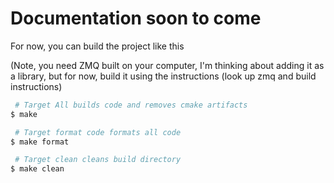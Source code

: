 # Documentation soon to come

For now, you can build the project like this

(Note, you need ZMQ built on your computer, I'm thinking about adding it as a library, but for now, 
 build it using the instructions (look up zmq and build instructions)

 ```bash
  # Target All builds code and removes cmake artifacts
 $ make

  # Target format code formats all code
 $ make format

  # Target clean cleans build directory
 $ make clean

 ```
